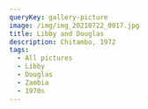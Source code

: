 ```yaml
---
queryKey: gallery-picture
image: /img/img_20210722_0017.jpg
title: Libby and Douglas
description: Chitambo, 1972
tags:
  - All pictures
  - Libby
  - Douglas
  - Zambia
  - 1970s
---
```

